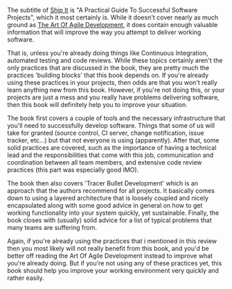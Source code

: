 The subtitle of <a href="http://www.amazon.com/Practical-Guide-Successful-Software-Projects/dp/0974514047/ref=sr_1_1?ie=UTF8&s=books&qid=1252258619&sr=8-1">Ship It</a> is "A Practical Guide To Successful Software Projects", which it most certainly is.  While it doesn't cover nearly as much ground as <a href="http://www.amazon.com/Art-Agile-Development-James-Shore/dp/0596527675/ref=sr_1_1?ie=UTF8&s=books&qid=1252258668&sr=8-1">The Art Of Agile Development</a>, it does contain enough valuable information that will improve the way you attempt to deliver working software.

That is, unless you're already doing things like Continuous Integration, automated testing and code reviews.  While these topics certainly aren't the only practices that are discussed in the book, they are pretty much the practices 'building blocks' that this book depends on.  If you're already using these practices in your projects, then odds are that you won't really learn anything new from this book.  However, if you're not doing this, or your projects are just a mess and you really have problems delivering software, then this book will definitely help you to improve your situation.

The book first covers a couple of tools and the necessary infrastructure that you'll need to successfully develop software.  Things that some of us will take for granted (source control, CI server, change notification, issue tracker, etc...) but that not everyone is using (apparently).  After that, some solid practices are covered, such as the importance of having a technical lead and the responsibilities that come with this job, communication and coordination between all team members, and extensive code review practices (this part was especially good IMO).  

The book then also covers 'Tracer Bullet Development' which is an approach that the authors recommend for all projects.  It basically comes down to using a layered architecture that is loosely coupled and nicely encapsulated along with some good advice in general on how to get working functionality into your system quickly, yet sustainable.  Finally, the book closes with (usually) solid advice for a list of typical problems that many teams are suffering from.

Again, if you're already using the practices that i mentioned in this review then you most likely will not really benefit from this book, and you'd be better off reading the Art Of Agile Development instead to improve what you're already doing.   But if you're not using any of these practices yet, this book should help you improve your working environment very quickly and rather easily.